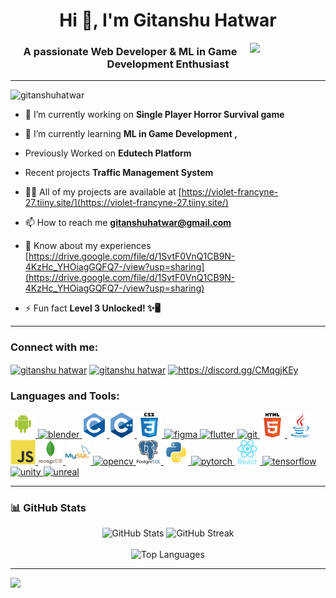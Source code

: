 <h1 align="center">Hi 👋, I'm Gitanshu Hatwar</h1><img src = "https://www.icegif.com/wp-content/uploads/2025/05/hi-icegif-1.gif" align = right width = "24%" >
                                                   
<h3 align="center">A passionate Web Developer & ML in Game Development Enthusiast</h3>

---

<p align="left"> <img src="https://komarev.com/ghpvc/?username=gitanshuhatwar&label=Profile%20views&color=0e75b6&style=flat" alt="gitanshuhatwar" /> </p>

- 🔭 I’m currently working on **Single Player Horror Survival game**

- 🌱 I’m currently learning **ML in Game Development ,**

- Previously Worked on **Edutech Platform**

- Recent projects **Traffic Management System**

- 👨‍💻 All of my projects are available at [https://violet-francyne-27.tiiny.site/](https://violet-francyne-27.tiiny.site/)

- 📫 How to reach me **gitanshuhatwar@gmail.com**

- 📄 Know about my experiences [https://drive.google.com/file/d/1SvtF0VnQ1CB9N-4KzHc_YHOiagGQFQ7-/view?usp=sharing](https://drive.google.com/file/d/1SvtF0VnQ1CB9N-4KzHc_YHOiagGQFQ7-/view?usp=sharing)

- ⚡ Fun fact **Level 3 Unlocked! ✨🖥️**

---

<h3 align="left">Connect with me:</h3>
<p align="left">
<a href="https://linkedin.com/in/gitanshu hatwar" target="blank"><img align="center" src="https://raw.githubusercontent.com/rahuldkjain/github-profile-readme-generator/master/src/images/icons/Social/linked-in-alt.svg" alt="gitanshu hatwar" height="30" width="40" /></a>
<a href="https://instagram.com/gitanshu hatwar" target="blank"><img align="center" src="https://raw.githubusercontent.com/rahuldkjain/github-profile-readme-generator/master/src/images/icons/Social/instagram.svg" alt="gitanshu hatwar" height="30" width="40" /></a>
<a href="https://discord.gg/https://discord.gg/CMqgjKEy" target="blank"><img align="center" src="https://raw.githubusercontent.com/rahuldkjain/github-profile-readme-generator/master/src/images/icons/Social/discord.svg" alt="https://discord.gg/CMqgjKEy" height="30" width="40" /></a>
</p>

<h3 align="left">Languages and Tools:</h3>
<p align="left"> <a href="https://developer.android.com" target="_blank" rel="noreferrer"> <img src="https://raw.githubusercontent.com/devicons/devicon/master/icons/android/android-original-wordmark.svg" alt="android" width="40" height="40"/> </a> <a href="https://www.blender.org/" target="_blank" rel="noreferrer"> <img src="https://download.blender.org/branding/community/blender_community_badge_white.svg" alt="blender" width="40" height="40"/> </a> <a href="https://www.cprogramming.com/" target="_blank" rel="noreferrer"> <img src="https://raw.githubusercontent.com/devicons/devicon/master/icons/c/c-original.svg" alt="c" width="40" height="40"/> </a> <a href="https://www.w3schools.com/cpp/" target="_blank" rel="noreferrer"> <img src="https://raw.githubusercontent.com/devicons/devicon/master/icons/cplusplus/cplusplus-original.svg" alt="cplusplus" width="40" height="40"/> </a> <a href="https://www.w3schools.com/css/" target="_blank" rel="noreferrer"> <img src="https://raw.githubusercontent.com/devicons/devicon/master/icons/css3/css3-original-wordmark.svg" alt="css3" width="40" height="40"/> </a> <a href="https://www.figma.com/" target="_blank" rel="noreferrer"> <img src="https://www.vectorlogo.zone/logos/figma/figma-icon.svg" alt="figma" width="40" height="40"/> </a> <a href="https://flutter.dev" target="_blank" rel="noreferrer"> <img src="https://www.vectorlogo.zone/logos/flutterio/flutterio-icon.svg" alt="flutter" width="40" height="40"/> </a> <a href="https://git-scm.com/" target="_blank" rel="noreferrer"> <img src="https://www.vectorlogo.zone/logos/git-scm/git-scm-icon.svg" alt="git" width="40" height="40"/> </a> <a href="https://www.w3.org/html/" target="_blank" rel="noreferrer"> <img src="https://raw.githubusercontent.com/devicons/devicon/master/icons/html5/html5-original-wordmark.svg" alt="html5" width="40" height="40"/> </a> <a href="https://www.java.com" target="_blank" rel="noreferrer"> <img src="https://raw.githubusercontent.com/devicons/devicon/master/icons/java/java-original.svg" alt="java" width="40" height="40"/> </a> <a href="https://developer.mozilla.org/en-US/docs/Web/JavaScript" target="_blank" rel="noreferrer"> <img src="https://raw.githubusercontent.com/devicons/devicon/master/icons/javascript/javascript-original.svg" alt="javascript" width="40" height="40"/> </a> <a href="https://www.mongodb.com/" target="_blank" rel="noreferrer"> <img src="https://raw.githubusercontent.com/devicons/devicon/master/icons/mongodb/mongodb-original-wordmark.svg" alt="mongodb" width="40" height="40"/> </a> <a href="https://www.mysql.com/" target="_blank" rel="noreferrer"> <img src="https://raw.githubusercontent.com/devicons/devicon/master/icons/mysql/mysql-original-wordmark.svg" alt="mysql" width="40" height="40"/> </a> <a href="https://opencv.org/" target="_blank" rel="noreferrer"> <img src="https://www.vectorlogo.zone/logos/opencv/opencv-icon.svg" alt="opencv" width="40" height="40"/> </a> <a href="https://www.postgresql.org" target="_blank" rel="noreferrer"> <img src="https://raw.githubusercontent.com/devicons/devicon/master/icons/postgresql/postgresql-original-wordmark.svg" alt="postgresql" width="40" height="40"/> </a> <a href="https://www.python.org" target="_blank" rel="noreferrer"> <img src="https://raw.githubusercontent.com/devicons/devicon/master/icons/python/python-original.svg" alt="python" width="40" height="40"/> </a> <a href="https://pytorch.org/" target="_blank" rel="noreferrer"> <img src="https://www.vectorlogo.zone/logos/pytorch/pytorch-icon.svg" alt="pytorch" width="40" height="40"/> </a> <a href="https://reactjs.org/" target="_blank" rel="noreferrer"> <img src="https://raw.githubusercontent.com/devicons/devicon/master/icons/react/react-original-wordmark.svg" alt="react" width="40" height="40"/> </a> <a href="https://www.tensorflow.org" target="_blank" rel="noreferrer"> <img src="https://www.vectorlogo.zone/logos/tensorflow/tensorflow-icon.svg" alt="tensorflow" width="40" height="40"/> </a> <a href="https://unity.com/" target="_blank" rel="noreferrer"> <img src="https://www.vectorlogo.zone/logos/unity3d/unity3d-icon.svg" alt="unity" width="40" height="40"/> </a> <a href="https://unrealengine.com/" target="_blank" rel="noreferrer"> <img src="https://raw.githubusercontent.com/kenangundogan/fontisto/036b7eca71aab1bef8e6a0518f7329f13ed62f6b/icons/svg/brand/unreal-engine.svg" alt="unreal" width="40" height="40"/> </a> </p>



---

### 📊 GitHub Stats

<div align="center">
  <img src="https://github-readme-stats.vercel.app/api?username=gitanshuhatwar&show_icons=true&theme=radical" alt="GitHub Stats" width="45%"/>
  <img src="https://github-readme-streak-stats.herokuapp.com/?user=gitanshuhatwar&theme=radical" alt="GitHub Streak" width="45%"/>
  <br/><br/>
  <img src="https://github-readme-stats.vercel.app/api/top-langs?username=gitanshuhatwar&layout=compact&theme=radical" alt="Top Languages" width="50%"/>
</div>

---


<img src = "https://media1.giphy.com/media/v1.Y2lkPTc5MGI3NjExenZianp0OGRmcGUzcnpxcWdqaTljejUwaHlhanF4NnJxZ3V2ODlmcCZlcD12MV9pbnRlcm5hbF9naWZfYnlfaWQmY3Q9Zw/gCPvobhbCxitDmuBkM/giphy.gif" aligh = center> 
